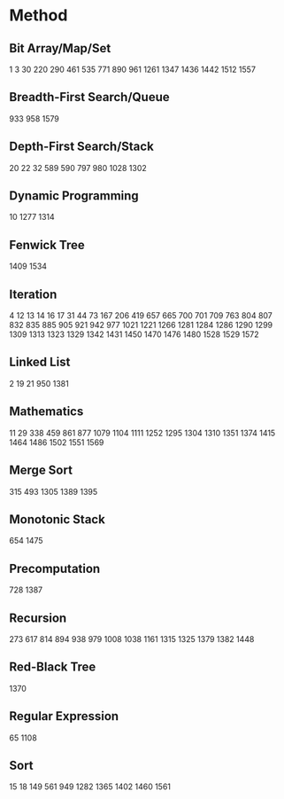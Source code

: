 # Method
## Bit Array/Map/Set
1
3
30
220
290
461
535
771
890
961
1261
1347
1436
1442
1512
1557
## Breadth-First Search/Queue
933
958
1579
## Depth-First Search/Stack
20
22
32
589
590
797
980
1028
1302
## Dynamic Programming
10
1277
1314
## Fenwick Tree
1409
1534
## Iteration
4
12
13
14
16
17
31
44
73
167
206
419
657
665
700
701
709
763
804
807
832
835
885
905
921
942
977
1021
1221
1266
1281
1284
1286
1290
1299
1309
1313
1323
1329
1342
1431
1450
1470
1476
1480
1528
1529
1572
## Linked List
2
19
21
950
1381
## Mathematics
11
29
338
459
861
877
1079
1104
1111
1252
1295
1304
1310
1351
1374
1415
1464
1486
1502
1551
1569
## Merge Sort
315
493
1305
1389
1395
## Monotonic Stack
654
1475
## Precomputation
728
1387
## Recursion
273
617
814
894
938
979
1008
1038
1161
1315
1325
1379
1382
1448
## Red-Black Tree
1370
## Regular Expression
65
1108
## Sort
15
18
149
561
949
1282
1365
1402
1460
1561

